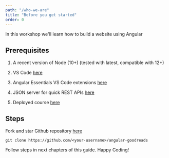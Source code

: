 ```yaml
---
path: "/who-we-are"
title: "Before you get started"
order: 0
---
```


In this workshop we'll learn how to build a website using Angular

## Prerequisites

1. A recent version of Node (10+) (tested with latest, compatible with 12+)

1. VS Code [here](https://code.visualstudio.com/download/)

1. Angular Essentials VS Code extensions [here](https://marketplace.visualstudio.com/items?itemName=johnpapa.angular-essentials&wt.mc_id=devto-blog-jopapa)

1. JSON server for quick REST APIs [here](https://github.com/typicode/json-server)

1. Deployed course [here](https://trusting-wiles-ad8ef7.netlify.com)

## Steps

Fork and star Github repository [here](https://github.com/adaschevici/angular-goodreads)

```git clone https://github.com/<your-username>/angular-goodreads```

Follow steps in next chapters of this guide. Happy Coding!

